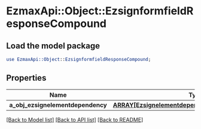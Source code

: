 # EzmaxApi::Object::EzsignformfieldResponseCompound

## Load the model package
```perl
use EzmaxApi::Object::EzsignformfieldResponseCompound;
```

## Properties
Name | Type | Description | Notes
------------ | ------------- | ------------- | -------------
**a_obj_ezsignelementdependency** | [**ARRAY[EzsignelementdependencyResponseCompound]**](EzsignelementdependencyResponse.md) |  | [optional] 

[[Back to Model list]](../README.md#documentation-for-models) [[Back to API list]](../README.md#documentation-for-api-endpoints) [[Back to README]](../README.md)


